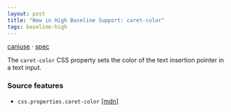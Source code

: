 ```yaml
---
layout: post
title: "New in High Baseline Support: caret-color"
tags: baseline-high
---
```


[caniuse](https://caniuse.com/?search=caret-color) · [spec](https://drafts.csswg.org/css-ui-4/#insertion-caret)

The `caret-color` CSS property sets the color of the text insertion pointer in a text input.

### Source features

- ``css.properties.caret-color`` [[mdn]](https://developer.mozilla.org/en-US/search?q=css.properties.caret-color)
